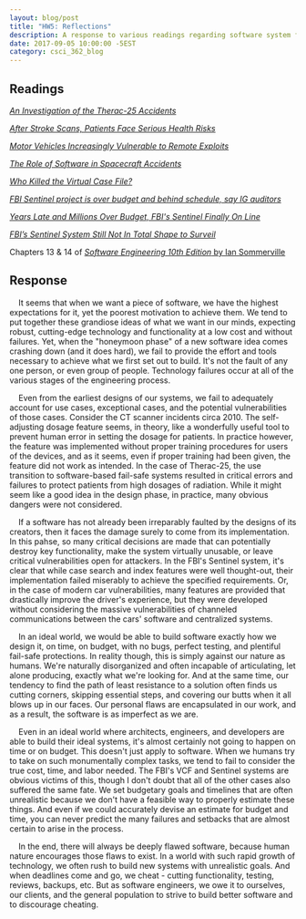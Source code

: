 ```yaml
---
layout: blog/post
title: "HW5: Reflections"
description: A response to various readings regarding software system failures without appropriate backup protections.
date: 2017-09-05 10:00:00 -5EST
category: csci_362_blog
---
```


## **Readings**
<a href="http://stono.cs.cofc.edu/~bowring/classes/csci%20362/docs/Therac25Accidents.html" target="_blank"><em>An Investigation of the Therac-25 Accidents</em></a>

<a href="http://stono.cs.cofc.edu/~bowring/classes/csci%20362/docs/The%20Radiation%20Boom%20-%20After%20Stroke%20Scans,%20Patients%20Face%20Serious%20Health%20Risks%20-%20NYTimes.com.pdf" target="_blank"><em>After Stroke Scans, Patients Face Serious
Health Risks</em></a>

<a href="https://www.ic3.gov/media/2016/160317.aspx" target="_blank"><em>Motor Vehicles Increasingly Vulnerable to Remote Exploits</em></a>

<a href="http://stono.cs.cofc.edu/~bowring/classes/csci%20362/docs/levesonSoftwareAccidentsSpacecraft.pdf" target="_blank"><em>The Role of Software in Spacecraft Accidents</em></a>

<a href="http://stono.cs.cofc.edu/~bowring/classes/csci%20362/docs/SpectrumFBIcaseFileSytem.pdf" target="_blank"><em>Who Killed the Virtual Case File?</em></a>

<a href="http://www.washingtonpost.com/wp-dyn/content/article/2010/10/20/AR2010102006754.html" target="_blank"><em>FBI Sentinel project is over budget and behind schedule, say IG auditors</em></a>

<a href="https://www.pcmag.com/article2/0,2817,2407922,00.asp" target="_blank"><em>Years Late and Millions Over Budget, FBI's Sentinel Finally On Line</em></a>

<a href="https://spectrum.ieee.org/riskfactor/computing/it/fbis-500-million-sentinel-case-management-system-still-has-major-operational-kinks-ig-reports" target="_blank"><em>FBI’s Sentinel System Still Not In Total Shape to Surveil</em></a>

Chapters 13 & 14 of <a href="http://iansommerville.com/software-engineering-book/" target="_blank"><em>Software Engineering 10th Edition</em> by Ian Sommerville</a>

## **Response**
&nbsp;&nbsp;&nbsp;&nbsp;It seems that when we want a piece of software, we have the highest expectations for it, yet the poorest motivation to achieve them. We tend to put together these grandiose ideas of what we want in our minds, expecting robust, cutting-edge technology and functionality at a low cost and without failures. Yet, when the "honeymoon phase" of a new software idea comes crashing down (and it does hard), we fail to provide the effort and tools necessary to achieve what we first set out to build. It's not the fault of any one person, or even group of people. Technology failures occur at all of the various stages of the engineering process.

&nbsp;&nbsp;&nbsp;&nbsp;Even from the earliest designs of our systems, we fail to adequately account for use cases, exceptional cases, and the potential vulnerabilities of those cases. Consider the CT scanner incidents circa 2010. The self-adjusting dosage feature seems, in theory, like a wonderfully useful tool to prevent human error in setting the dosage for patients. In practice however, the feature was implemented without proper training procedures for users of the devices, and as it seems, even if proper training had been given, the feature did not work as intended. In the case of Therac-25, the use transition to software-based fail-safe systems resulted in critical errors and failures to protect patients from high dosages of radiation. While it might seem like a good idea in the design phase, in practice, many obvious dangers were not considered.

&nbsp;&nbsp;&nbsp;&nbsp;If a software has not already been irreparably faulted by the designs of its creators, then it faces the damage surely to come from its implementation. In this pahse, so many critical decisions are made that can potentially destroy key functionality, make the system virtually unusable, or leave critical vulnerabilities open for attackers. In the FBI's Sentinel system, it's clear that while case search and index features were well thought-out, their implementation failed miserably to achieve the specified requirements. Or, in the case of modern car vulnerabilities, many features are provided that drastically improve the driver's experience, but they were developed without considering the massive vulnerabilities of channeled communications between the cars' software and centralized systems.

&nbsp;&nbsp;&nbsp;&nbsp;In an ideal world, we would be able to build software exactly how we design it, on time, on budget, with no bugs, perfect testing, and plentiful fail-safe protections. In reality though, this is simply against our nature as humans. We're naturally disorganized and often incapable of articulating, let alone producing, exactly what we're looking for. And at the same time, our tendency to find the path of least resistance to a solution often finds us cutting corners, skipping essential steps, and covering our butts when it all blows up in our faces. Our personal flaws are encapsulated in our work, and as a result, the software is as imperfect as we are.

&nbsp;&nbsp;&nbsp;&nbsp;Even in an ideal world where architects, engineers, and developers are able to build their ideal systems, it's almost certainly not going to happen on time or on budget. This doesn't just apply to software. When we humans try to take on such monumentally complex tasks, we tend to fail to consider the true cost, time, and labor needed. The FBI's VCF and Sentinel systems are obvious victims of this, though I don't doubt that all of the other cases also suffered the same fate. We set budgetary goals and timelines that are often unrealistic because we don't have a feasible way to properly estimate these things. And even if we could accurately devise an estimate for budget and time, you can never predict the many failures and setbacks that are almost certain to arise in the process.

&nbsp;&nbsp;&nbsp;&nbsp;In the end, there will always be deeply flawed software, because human nature encourages those flaws to exist. In a world with such rapid growth of technology, we often rush to build new systems with unrealistic goals. And when deadlines come and go, we cheat - cutting functionality, testing, reviews, backups, etc. But as software engineers, we owe it to ourselves, our clients, and the general population to strive to build better software and to discourage cheating.
